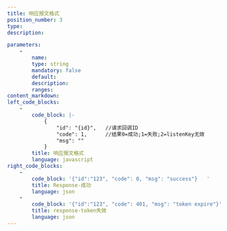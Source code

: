 ```yaml
---
title: 响应报文格式
position_number: 3
type:
description: 

parameters:
    -
        name:
        type: string
        mandatory: false
        default:
        description:
        ranges:
content_markdown:
left_code_blocks:
    -
        code_block: |-
            {
                "id": "{id}",   //请求回调ID
                "code": 1,      //结果0=成功;1=失败;2=listenKey⽆效
                "msg": ""
            }
        title: 响应报文格式
        language: javascript
right_code_blocks:
    -
        code_block: '{"id":"123", "code": 0, "msg": "success"}   '
        title: Response-成功
        language: json
    -
        code_block: '{"id":"123", "code": 401, "msg": "token expire"}'
        title: response-token失效
        language: json
---
```

